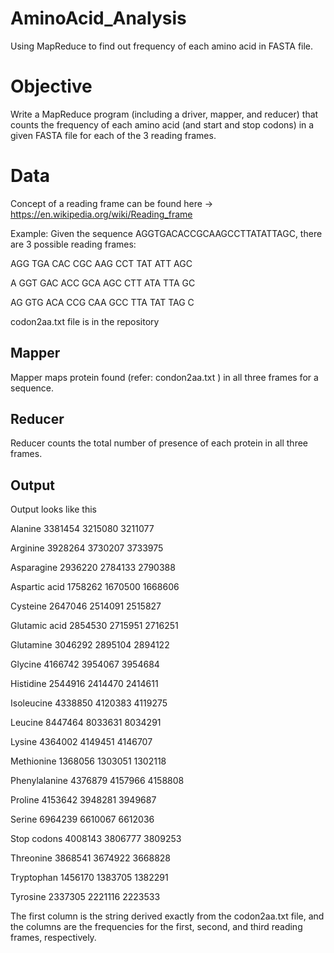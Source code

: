 # AminoAcid_Analysis

Using MapReduce to find out frequency of each amino acid in FASTA file.

# Objective

Write a MapReduce program (including a driver, mapper, and reducer) that counts the frequency of each amino acid (and start and stop codons) in a given FASTA file for each of the 3 reading frames.

# Data

Concept of a reading frame can be found here -> https://en.wikipedia.org/wiki/Reading_frame  

Example: Given the sequence  AGGTGACACCGCAAGCCTTATATTAGC, there are 3 possible reading frames:

AGG TGA CAC CGC AAG CCT TAT ATT AGC

A GGT GAC ACC GCA AGC CTT ATA TTA GC

AG GTG ACA CCG CAA GCC TTA TAT TAG C

codon2aa.txt file is in the repository

## Mapper

Mapper maps protein found (refer: condon2aa.txt ) in all three frames for a sequence. 

## Reducer

Reducer counts the total number of presence of each protein in all three frames.

## Output

Output looks like this

Alanine			    3381454	3215080	3211077

Arginine		    3928264	3730207	3733975

Asparagine		  2936220	2784133	2790388

Aspartic acid		1758262	1670500	1668606

Cysteine		2647046	2514091	2515827

Glutamic acid		2854530	2715951	2716251

Glutamine		3046292	2895104	2894122

Glycine			4166742	3954067	3954684

Histidine		2544916	2414470	2414611

Isoleucine		4338850	4120383	4119275

Leucine			8447464	8033631	8034291

Lysine			4364002	4149451	4146707

Methionine		1368056	1303051	1302118

Phenylalanine		4376879	4157966	4158808

Proline			4153642	3948281	3949687

Serine			6964239	6610067	6612036

Stop codons		4008143	3806777	3809253

Threonine		3868541	3674922	3668828

Tryptophan		1456170	1383705	1382291

Tyrosine		2337305	2221116	2223533


The first column is the string derived exactly from the codon2aa.txt file, and the columns are the frequencies for the first, second, and third reading frames, respectively.



